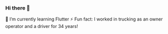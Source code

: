 ### Hi there 👋

🌱 I’m currently learning Flutter
⚡ Fun fact: I worked in trucking as an owner operator and a driver for 34 years!
<!--
**thunndar/thunndar** is a ✨ _special_ ✨ repository because its `README.md` (this file) appears on your GitHub profile.

Here are some ideas to get you started:

- 🔭 I’m currently working on ...
- 🌱 I’m currently learning Flutter
- 👯 I’m looking to collaborate on ...
- 🤔 I’m looking for help with ...
- 💬 Ask me about ...
- 📫 How to reach me: ...
- 😄 Pronouns: ...
- ⚡ Fun fact: I worked in trucking as an owner operator and a driver for 34 years!
-->
